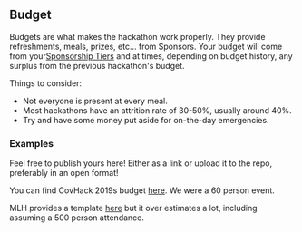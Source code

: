 ## Budget

Budgets are what makes the hackathon work properly. They provide refreshments, meals, prizes, etc... from Sponsors. Your budget will come from your[Sponsorship Tiers](/organise/sponsorship/#sponsorship-tiers) and at times, depending on budget history, any surplus from the previous hackathon's budget.

Things to consider:

* Not everyone is present at every meal.
* Most hackathons have an attrition rate of 30-50%, usually around 40%.
* Try and have some money put aside for on-the-day emergencies.

### Examples

Feel free to publish yours here! Either as a link or upload it to the repo, preferably in an open format!

You can find CovHack 2019s budget [here](/static/documents/budgets/covhack-2019-budget.ods).
We were a 60 person event.

MLH provides a template [here](https://docs.google.com/spreadsheets/d/1ADKWatCbC3AhBKlyWOtVSqMcD6O6Y3FcwMTZwynPwDA/edit#gid=1863528508)
but it over estimates a lot, including assuming a 500 person attendance.

